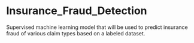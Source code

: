 # Insurance_Fraud_Detection
Supervised machine learning model that will be used to predict insurance fraud of various claim types based on a labeled dataset.
